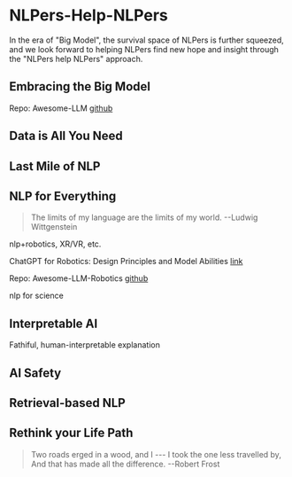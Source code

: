 # NLPers-Help-NLPers

In the era of "Big Model", the survival space of NLPers is further squeezed, and we look forward to helping NLPers find new hope and insight through the "NLPers help NLPers" approach.

## Embracing the Big Model

Repo: Awesome-LLM [github](https://github.com/Hannibal046/Awesome-LLM)

## Data is All You Need

## Last Mile of NLP

## NLP for Everything

> The limits of my language are the limits of my world. --Ludwig Wittgenstein

nlp+robotics, XR/VR, etc.

ChatGPT for Robotics: Design Principles and Model Abilities [link](https://www.microsoft.com/en-us/research/group/autonomous-systems-group-robotics/articles/chatgpt-for-robotics/)

Repo: Awesome-LLM-Robotics [github](https://github.com/GT-RIPL/Awesome-LLM-Robotics)

nlp for science

## Interpretable AI

Fathiful, human-interpretable explanation


## AI Safety

## Retrieval-based NLP

## Rethink your Life Path

> Two roads erged in a wood, and I ---
> I took the one less travelled by,
> And that has made all the difference.
>   --Robert Frost
